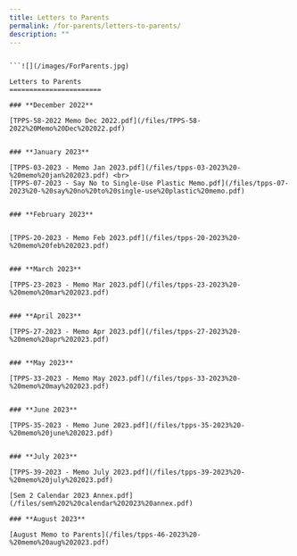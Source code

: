 ```yaml
---
title: Letters to Parents
permalink: /for-parents/letters-to-parents/
description: ""
---
```

```
```

```
```![](/images/ForParents.jpg)

Letters to Parents
=======================

### **December 2022**

[TPPS-58-2022 Memo Dec 2022.pdf](/files/TPPS-58-2022%20Memo%20Dec%202022.pdf)


### **January 2023**

[TPPS-03-2023 - Memo Jan 2023.pdf](/files/tpps-03-2023%20-%20memo%20jan%202023.pdf) <br>
[TPPS-07-2023 - Say No to Single-Use Plastic Memo.pdf](/files/tpps-07-2023%20-%20say%20no%20to%20single-use%20plastic%20memo.pdf)


### **February 2023**


[TPPS-20-2023 - Memo Feb 2023.pdf](/files/tpps-20-2023%20-%20memo%20feb%202023.pdf)


### **March 2023**

[TPPS-23-2023 - Memo Mar 2023.pdf](/files/tpps-23-2023%20-%20memo%20mar%202023.pdf)


### **April 2023**

[TPPS-27-2023 - Memo Apr 2023.pdf](/files/tpps-27-2023%20-%20memo%20apr%202023.pdf)


### **May 2023**

[TPPS-33-2023 - Memo May 2023.pdf](/files/tpps-33-2023%20-%20memo%20may%202023.pdf)


### **June 2023**

[TPPS-35-2023 - Memo June 2023.pdf](/files/tpps-35-2023%20-%20memo%20june%202023.pdf)


### **July 2023**

[TPPS-39-2023 - Memo July 2023.pdf](/files/tpps-39-2023%20-%20memo%20july%202023.pdf)

[Sem 2 Calendar 2023 Annex.pdf](/files/sem%202%20calendar%202023%20annex.pdf)

### **August 2023**

[August Memo to Parents](/files/tpps-46-2023%20-%20memo%20aug%202023.pdf)
